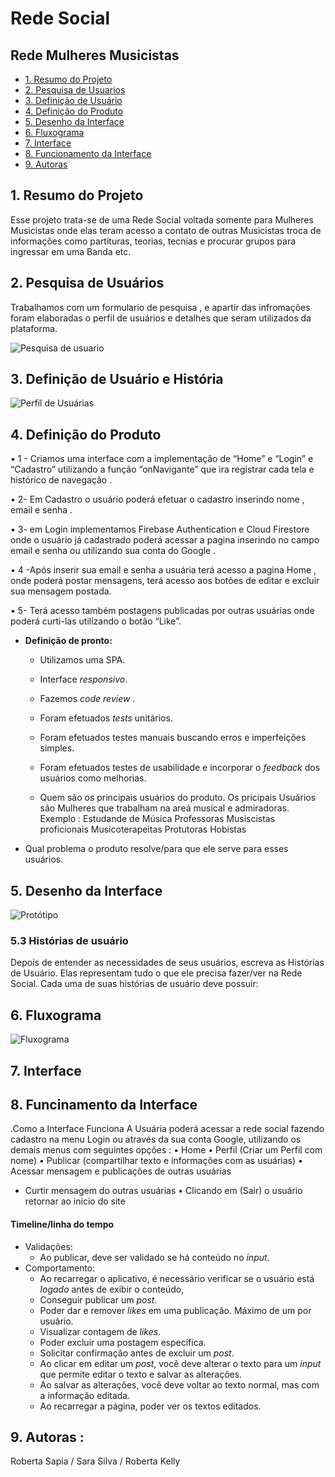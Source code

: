 #  Rede Social 

## Rede Mulheres Musicistas 

- [1. Resumo do Projeto ](#1-resumo-do-projeto)
- [2. Pesquisa de Usuarios ](#2-pesquisa-de-usuario )
- [3. Definição de Usuário](#3-definição-de-usuário)
- [4. Definição do Produto ](#4-definição-de-produto)
- [5. Desenho da Interface](#5-desenho-interface)
- [6. Fluxograma](#6-Fluxograma)
- [7. Interface](#7-interface)
- [8. Funcionamento da Interface](#8-Funcionamento-da-interface)
- [9. Autoras](#9-Autoras)

## 1. Resumo do Projeto 

Esse projeto trata-se de uma Rede Social voltada somente para Mulheres Musicistas 
onde elas teram acesso a contato de outras Musicistas troca de informações como partituras, teorias, tecnias e procurar grupos para ingressar em uma Banda etc.

## 2. Pesquisa de Usuários 

Trabalhamos com um formulario de pesquisa , e apartir das infromações foram elaboradas o perfil de usuários e detalhes que seram utilizados da plataforma.

![Pesquisa de usuario](imagem-Rede-Sociais-(1).jpg)


## 3. Definição de Usuário e História 
![Perfil de Usuárias](imagem-Rede-Sociais-(2).jpg)



## 4. Definição do Produto 

•	1 - Criamos uma interface com a implementação de “Home” e “Login”  e  “Cadastro” utilizando a função “onNavigante” que ira registrar cada tela e histórico de navegação .

•	2- Em Cadastro o usuário poderá efetuar o cadastro inserindo nome , email e senha . 

•	3- em Login implementamos Firebase Authentication e Cloud Firestore onde o usuário já cadastrado poderá acessar a pagina inserindo no campo email e senha ou utilizando sua conta do Google .

•	4 -Após inserir sua email e senha a usuária terá acesso a  pagina Home , onde poderá postar mensagens, terá acesso aos botões de editar e excluir sua mensagem postada.

•	5- Terá acesso também postagens publicadas por outras usuárias onde poderá curti-las utilizando o botão “Like”.

- **Definição de pronto:**
  - Utilizamos uma SPA.
  - Interface _responsivo_.
  - Fazemos _code review_ .
  - Foram efetuados _tests_ unitários.
  - Foram efetuados testes manuais buscando erros e imperfeições simples.
  - Foram efetuados testes de usabilidade e incorporar o _feedback_ dos usuários como
    melhorias.

  - Quem são os principais usuários do produto.
Os pricipais Usuários são Mulheres que trabalham na areá musical e admiradoras.
 Exemplo : 
 Estudande de Música
 Professoras
 Musiscistas proficionais
 Musicoterapeitas
 Protutoras 
 Hobistas

 - Qual problema o produto resolve/para que ele serve para esses usuários.

## 5. Desenho da Interface
 ![Protótipo](imagem-Rede-Sociais.jpg)


 
### 5.3 Histórias de usuário

Depois de entender as necessidades de seus usuários, escreva as Histórias de
Usuário. Elas representam tudo o que ele precisa fazer/ver na Rede Social. Cada
uma de suas histórias de usuário deve possuir:


## 6. Fluxograma 
![Fluxograma](imagem-Fluxograma-Mulheres-Musicistas.jpg)

## 7. Interface 


## 8. Funcinamento da Interface

.Como a Interface Funciona
A Usuária poderá acessar a rede social fazendo cadastro na menu Login ou através da sua conta Google, utilizando os demais menus com seguintes opções :
•	Home 
•	Perfil (Criar um Perfil com nome)
•	Publicar (compartilhar texto e informações com as usuárias) 
•	Acessar mensagem e publicações de outras usuárias
* Curtir mensagem do outras usuárias 
•	Clicando em (Sair) o usuário retornar ao inicio do site

#### Timeline/linha do tempo

- Validações:
  - Ao publicar, deve ser validado se há conteúdo no _input_.
- Comportamento:
  - Ao recarregar o aplicativo, é necessário verificar se o usuário está
    _logado_ antes de exibir o conteúdo,
  - Conseguir publicar um _post_.
  - Poder dar e remover _likes_ em uma publicação. Máximo de um por usuário.
  - Visualizar contagem de _likes_.
  - Poder excluir uma postagem específica.
  - Solicitar confirmação antes de excluir um _post_.
  - Ao clicar em editar um _post_, você deve alterar o texto para um _input_ que
    permite editar o texto e salvar as alterações.
  - Ao salvar as alterações, você deve voltar ao texto normal, mas com a
    informação editada.
  - Ao recarregar a página, poder ver os textos editados.

## 9. Autoras :
Roberta Sapia / Sara Silva / Roberta Kelly 







